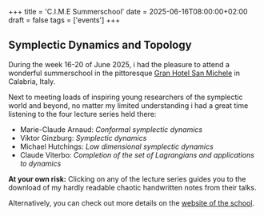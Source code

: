 +++
title = 'C.I.M.E Summerschool'
date = 2025-06-16T08:00:00+02:00
draft = false
tags = ['events']
+++

## Symplectic Dynamics and Topology

During the week 16-20 of June 2025, i had the pleasure to attend a wonderful summerschool in the pittoresque [Gran Hotel San Michele](https://www.grandhotelsanmichele.it/) in Calabria, Italy.

Next to meeting loads of inspiring young researchers of the symplectic world and beyond, no matter my limited understanding i had a great time listening to the four lecture series held there:

 - Marie-Claude Arnaud: *Conformal symplectic dynamics*
 - Viktor Ginzburg: *Symplectic dynamics*
 - Michael Hutchings: *Low dimensional symplectic dynamics*
 - Claude Viterbo: *Completion of the set of Lagrangians and applications to dynamics*

**At your own risk:** Clicking on any of the lecture series guides you to the download of my hardly readable chaotic handwritten notes from their talks.

Alternatively, you can check out more details on the [website of the school](https://sites.google.com/unifi.it/cime/c-i-m-e-courses/c-i-m-e-courses-2025/symplectic-dynamics-and-topology?authuser=0). 

